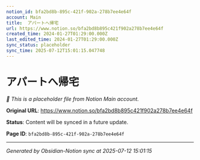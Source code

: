```yaml
---
notion_id: bfa2bd8b-895c-421f-902a-278b7ee4e64f
account: Main
title:  アパートへ帰宅
url: https://www.notion.so/bfa2bd8b895c421f902a278b7ee4e64f
created_time: 2024-01-27T01:29:00.000Z
last_edited_time: 2024-01-27T01:29:00.000Z
sync_status: placeholder
sync_time: 2025-07-12T15:01:15.047748
---
```


#  アパートへ帰宅

*🔄 This is a placeholder file from Notion Main account.*

**Original URL**: https://www.notion.so/bfa2bd8b895c421f902a278b7ee4e64f

**Status**: Content will be synced in a future update.

**Page ID**: `bfa2bd8b-895c-421f-902a-278b7ee4e64f`

---

*Generated by Obsidian-Notion sync at 2025-07-12 15:01:15*
